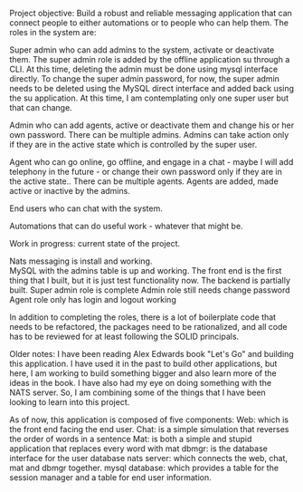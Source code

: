 Project objective:  Build a robust and reliable messaging application that can
connect people to either automations or to people who can help them.  The roles
in the system are:

Super admin who can add admins to the system, activate or deactivate them.
The super admin role is added by the offline application su through a CLI.
At this time, deleting the admin must be done using mysql interface
directly.  To change the super admin password, for now, the super admin needs
to be deleted using the MySQL direct interface and added back using the su application.
At this time, I am contemplating only one super user but that can change.

Admin who can add agents, active or deactivate them and change his or her own
password.  There can be multiple admins.   Admins can take action only if they
are in the active state which is controlled by the super user.

Agent who can go online, go offline, and engage in a chat - maybe I will add
telephony in the future - or change their own password only if they are in
the active state..  There can be multiple agents.  Agents are added, made
active or inactive by the admins.

End users who can chat with the system.

Automations that can do useful work - whatever that might be.

Work in progress: current state of the project.

Nats messaging is install and working.  
MySQL with the admins table is up and working.
The front end is the first thing that I built, but it is just test functionality
now.
The backend is partially built.
  Super admin role is complete
  Admin role still needs change password
  Agent role only has login and logout working

In addition to completing the roles, there is a lot of boilerplate code that
needs to be refactored, the packages need to be rationalized, and all code
has to be reviewed for at least following the SOLID principals.


Older notes:
I have been reading Alex Edwards book "Let's Go" and building this application.
I have used it in the past to build other applications, but here, I am working
to build something bigger and also learn more of the ideas in the book.
I have also had my eye on doing something with the NATS server.  So, I am
combining some of the things that I have been looking to learn into this project.

As of now, this application is composed of five components:
Web: which is the front end facing the end user.
Chat: is a simple simulation that reverses the order of words in a sentence
Mat: is both a simple and stupid application that replaces every word with mat
dbmgr: is the database interface for the user database
nats server: which connects the web, chat, mat and dbmgr together.
mysql database: which provides a table for the session manager and a table for
end user information.
